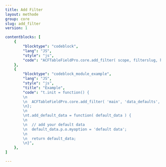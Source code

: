 ```yaml
---
title: Add Filter
layout: methode
group: core
slug: add_filter
version: 1

contentblocks: [
	{
		"blocktype": "codeblock",
		"lang": "JS",
		"style": "js",
		"code": "ACFTableFieldPro.core.add_filter( scope, filterslug, handler );",
	},
	{
		"blocktype": "codeblock_module_example",
		"lang": "JS",
		"style": "js",
		"title": "Example",
		"code": "t.init = function() {
		\n
		\n	ACFTableFieldPro.core.add_filter( 'main', 'data_defaults', t.add_default_data );
		\n};
		\n
		\nt.add_default_data = function( default_data ) {
		\n
		\n	// add your default data
		\n	default_data.p.o.myoption = 'default data';
		\n
		\n	return default_data;
		\n}",
	},
]

---
```

